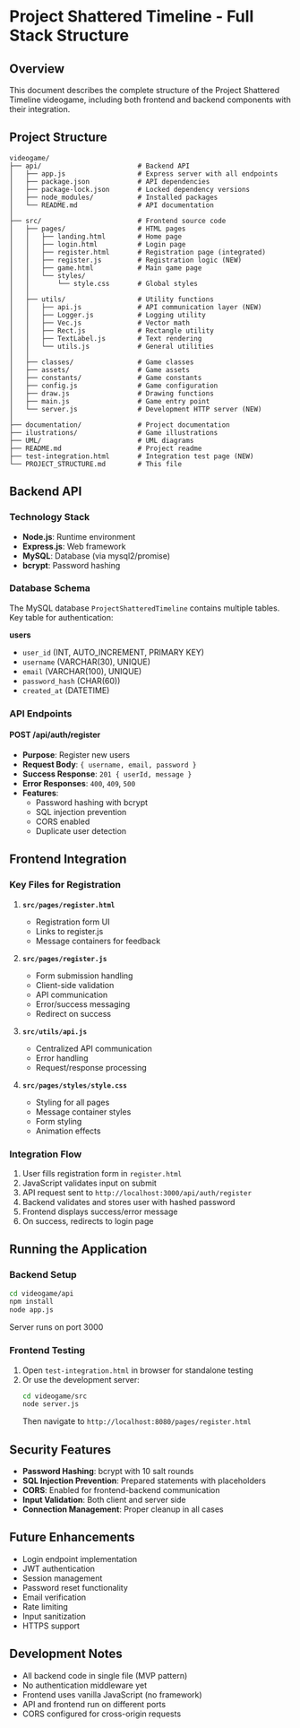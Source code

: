 # Project Shattered Timeline - Full Stack Structure

## Overview
This document describes the complete structure of the Project Shattered Timeline videogame, including both frontend and backend components with their integration.

## Project Structure

```
videogame/
├── api/                        # Backend API
│   ├── app.js                  # Express server with all endpoints
│   ├── package.json            # API dependencies
│   ├── package-lock.json       # Locked dependency versions
│   ├── node_modules/           # Installed packages
│   └── README.md               # API documentation
│
├── src/                        # Frontend source code
│   ├── pages/                  # HTML pages
│   │   ├── landing.html        # Home page
│   │   ├── login.html          # Login page
│   │   ├── register.html       # Registration page (integrated)
│   │   ├── register.js         # Registration logic (NEW)
│   │   ├── game.html           # Main game page
│   │   └── styles/
│   │       └── style.css       # Global styles
│   │
│   ├── utils/                  # Utility functions
│   │   ├── api.js              # API communication layer (NEW)
│   │   ├── Logger.js           # Logging utility
│   │   ├── Vec.js              # Vector math
│   │   ├── Rect.js             # Rectangle utility
│   │   ├── TextLabel.js        # Text rendering
│   │   └── utils.js            # General utilities
│   │
│   ├── classes/                # Game classes
│   ├── assets/                 # Game assets
│   ├── constants/              # Game constants
│   ├── config.js               # Game configuration
│   ├── draw.js                 # Drawing functions
│   ├── main.js                 # Game entry point
│   └── server.js               # Development HTTP server (NEW)
│
├── documentation/              # Project documentation
├── ilustrations/               # Game illustrations
├── UML/                        # UML diagrams
├── README.md                   # Project readme
├── test-integration.html       # Integration test page (NEW)
└── PROJECT_STRUCTURE.md        # This file

```

## Backend API

### Technology Stack
- **Node.js**: Runtime environment
- **Express.js**: Web framework
- **MySQL**: Database (via mysql2/promise)
- **bcrypt**: Password hashing

### Database Schema
The MySQL database `ProjectShatteredTimeline` contains multiple tables. Key table for authentication:

**users**
- `user_id` (INT, AUTO_INCREMENT, PRIMARY KEY)
- `username` (VARCHAR(30), UNIQUE)
- `email` (VARCHAR(100), UNIQUE)
- `password_hash` (CHAR(60))
- `created_at` (DATETIME)

### API Endpoints

#### POST /api/auth/register
- **Purpose**: Register new users
- **Request Body**: `{ username, email, password }`
- **Success Response**: `201 { userId, message }`
- **Error Responses**: `400`, `409`, `500`
- **Features**:
  - Password hashing with bcrypt
  - SQL injection prevention
  - CORS enabled
  - Duplicate user detection

## Frontend Integration

### Key Files for Registration

1. **`src/pages/register.html`**
   - Registration form UI
   - Links to register.js
   - Message containers for feedback

2. **`src/pages/register.js`**
   - Form submission handling
   - Client-side validation
   - API communication
   - Error/success messaging
   - Redirect on success

3. **`src/utils/api.js`**
   - Centralized API communication
   - Error handling
   - Request/response processing

4. **`src/pages/styles/style.css`**
   - Styling for all pages
   - Message container styles
   - Form styling
   - Animation effects

### Integration Flow

1. User fills registration form in `register.html`
2. JavaScript validates input on submit
3. API request sent to `http://localhost:3000/api/auth/register`
4. Backend validates and stores user with hashed password
5. Frontend displays success/error message
6. On success, redirects to login page

## Running the Application

### Backend Setup
```bash
cd videogame/api
npm install
node app.js
```
Server runs on port 3000

### Frontend Testing
1. Open `test-integration.html` in browser for standalone testing
2. Or use the development server:
   ```bash
   cd videogame/src
   node server.js
   ```
   Then navigate to `http://localhost:8080/pages/register.html`

## Security Features

- **Password Hashing**: bcrypt with 10 salt rounds
- **SQL Injection Prevention**: Prepared statements with placeholders
- **CORS**: Enabled for frontend-backend communication
- **Input Validation**: Both client and server side
- **Connection Management**: Proper cleanup in all cases

## Future Enhancements

- Login endpoint implementation
- JWT authentication
- Session management
- Password reset functionality
- Email verification
- Rate limiting
- Input sanitization
- HTTPS support

## Development Notes

- All backend code in single file (MVP pattern)
- No authentication middleware yet
- Frontend uses vanilla JavaScript (no framework)
- API and frontend run on different ports
- CORS configured for cross-origin requests 